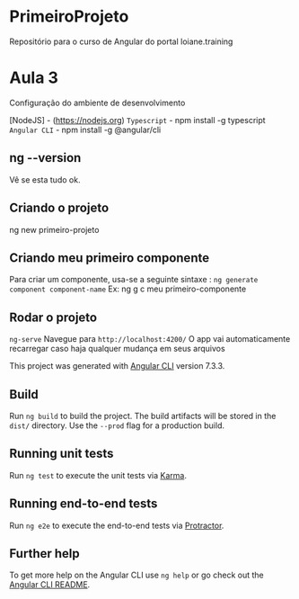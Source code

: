 # PrimeiroProjeto

Repositório para o curso de Angular do portal loiane.training

# Aula 3
Configuração do ambiente de desenvolvimento

[NodeJS] - (https://nodejs.org)
`Typescript` - npm install -g typescript
`Angular CLI` - npm install -g @angular/cli

## ng --version 
Vê se esta tudo ok.

## Criando o projeto
ng new primeiro-projeto

## Criando meu primeiro componente

Para criar um componente, usa-se a seguinte sintaxe : 
`ng generate component component-name`
Ex: ng g c meu primeiro-componente


## Rodar o projeto
`ng-serve`
Navegue para `http://localhost:4200/` 
O app vai automaticamente recarregar caso haja qualquer mudança em seus arquivos

This project was generated with [Angular CLI](https://github.com/angular/angular-cli) version 7.3.3.

## Build

Run `ng build` to build the project. The build artifacts will be stored in the `dist/` directory. Use the `--prod` flag for a production build.

## Running unit tests

Run `ng test` to execute the unit tests via [Karma](https://karma-runner.github.io).

## Running end-to-end tests

Run `ng e2e` to execute the end-to-end tests via [Protractor](http://www.protractortest.org/).

## Further help

To get more help on the Angular CLI use `ng help` or go check out the [Angular CLI README](https://github.com/angular/angular-cli/blob/master/README.md).
